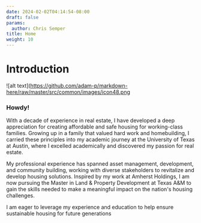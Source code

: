 ```yaml
---
date: 2024-02-02T04:14:54-08:00
draft: false
params:
  author: Chris Semper 
title: Home 
weight: 10
---
```


# Introduction 

![alt text](https://github.com/adam-p/markdown-here/raw/master/src/common/images/icon48.png

### Howdy!
With a decade of experience in real estate, I have developed a deep appreciation for creating affordable and safe housing for working-class families. Growing up in a family that valued hard work and homebuilding, I carried these principles into my academic journey at the University of Texas at Austin, where I excelled academically and discovered my passion for real estate. 

My professional experience has spanned asset management, development, and community building, working with diverse stakeholders to revitalize and develop housing solutions. Inspired by my work at Amherst Holdings, I am now pursuing the Master in Land & Property Development at Texas A&M to gain the skills needed to make a meaningful impact on the nation's housing challenges. 

I am eager to leverage my experience and education to help ensure sustainable housing for future generations